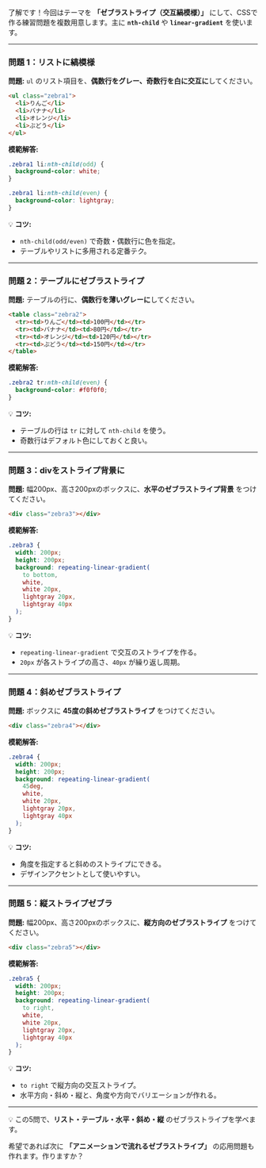 了解です！今回はテーマを **「ゼブラストライプ（交互縞模様）」** にして、CSSで作る練習問題を複数用意します。主に **`nth-child`** や **`linear-gradient`** を使います。

---

### 問題 1：リストに縞模様

**問題:**
`ul` のリスト項目を、**偶数行をグレー、奇数行を白に交互に**してください。

```html
<ul class="zebra1">
  <li>りんご</li>
  <li>バナナ</li>
  <li>オレンジ</li>
  <li>ぶどう</li>
</ul>
```

**模範解答:**

```css
.zebra1 li:nth-child(odd) {
  background-color: white;
}

.zebra1 li:nth-child(even) {
  background-color: lightgray;
}
```

💡 **コツ:**

* `nth-child(odd/even)` で奇数・偶数行に色を指定。
* テーブルやリストに多用される定番テク。

---

### 問題 2：テーブルにゼブラストライプ

**問題:**
テーブルの行に、**偶数行を薄いグレーに**してください。

```html
<table class="zebra2">
  <tr><td>りんご</td><td>100円</td></tr>
  <tr><td>バナナ</td><td>80円</td></tr>
  <tr><td>オレンジ</td><td>120円</td></tr>
  <tr><td>ぶどう</td><td>150円</td></tr>
</table>
```

**模範解答:**

```css
.zebra2 tr:nth-child(even) {
  background-color: #f0f0f0;
}
```

💡 **コツ:**

* テーブルの行は `tr` に対して `nth-child` を使う。
* 奇数行はデフォルト色にしておくと良い。

---

### 問題 3：divをストライプ背景に

**問題:**
幅200px、高さ200pxのボックスに、**水平のゼブラストライプ背景** をつけてください。

```html
<div class="zebra3"></div>
```

**模範解答:**

```css
.zebra3 {
  width: 200px;
  height: 200px;
  background: repeating-linear-gradient(
    to bottom,
    white,
    white 20px,
    lightgray 20px,
    lightgray 40px
  );
}
```

💡 **コツ:**

* `repeating-linear-gradient` で交互のストライプを作る。
* `20px` が各ストライプの高さ、`40px` が繰り返し周期。

---

### 問題 4：斜めゼブラストライプ

**問題:**
ボックスに **45度の斜めゼブラストライプ** をつけてください。

```html
<div class="zebra4"></div>
```

**模範解答:**

```css
.zebra4 {
  width: 200px;
  height: 200px;
  background: repeating-linear-gradient(
    45deg,
    white,
    white 20px,
    lightgray 20px,
    lightgray 40px
  );
}
```

💡 **コツ:**

* 角度を指定すると斜めのストライプにできる。
* デザインアクセントとして使いやすい。

---

### 問題 5：縦ストライプゼブラ

**問題:**
幅200px、高さ200pxのボックスに、**縦方向のゼブラストライプ** をつけてください。

```html
<div class="zebra5"></div>
```

**模範解答:**

```css
.zebra5 {
  width: 200px;
  height: 200px;
  background: repeating-linear-gradient(
    to right,
    white,
    white 20px,
    lightgray 20px,
    lightgray 40px
  );
}
```

💡 **コツ:**

* `to right` で縦方向の交互ストライプ。
* 水平方向・斜め・縦と、角度や方向でバリエーションが作れる。

---

💡 この5問で、**リスト・テーブル・水平・斜め・縦** のゼブラストライプを学べます。

希望であれば次に **「アニメーションで流れるゼブラストライプ」** の応用問題も作れます。作りますか？

